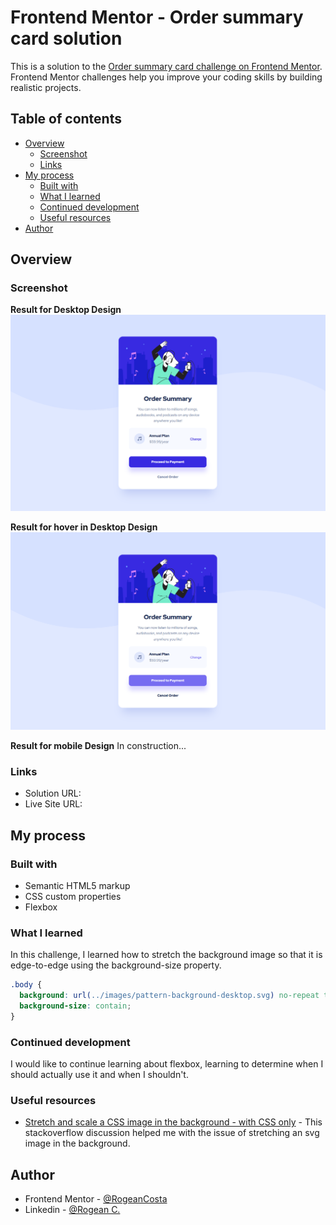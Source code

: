 # Frontend Mentor - Order summary card solution

This is a solution to the [Order summary card challenge on Frontend Mentor](https://www.frontendmentor.io/challenges/order-summary-component-QlPmajDUj). Frontend Mentor challenges help you improve your coding skills by building realistic projects.

## Table of contents

- [Overview](#overview)
  - [Screenshot](#screenshot)
  - [Links](#links)
- [My process](#my-process)
  - [Built with](#built-with)
  - [What I learned](#what-i-learned)
  - [Continued development](#continued-development)
  - [Useful resources](#useful-resources)
- [Author](#author)

## Overview

### Screenshot

**Result for Desktop Design**
![](./design/order-summary-component-desktop-solution.PNG)

**Result for hover in Desktop Design**
![](./design/order-summary-component-desktop-hover-solution.PNG)

**Result for mobile Design**
In construction...

<!-- ![](./design/profile-card-mobile-solution.PNG) -->

### Links

- Solution URL: <!--https://github.com/RogeanCosta/frontendmentor-challenges/tree/main/profile-card-component -->
- Live Site URL: <!--https://rogeancosta.github.io/frontendmentor-challenges/profile-card-component/-->

## My process

### Built with

- Semantic HTML5 markup
- CSS custom properties
- Flexbox

### What I learned

In this challenge, I learned how to stretch the background image so that it is edge-to-edge using the background-size property.

```css
.body {
  background: url(../images/pattern-background-desktop.svg) no-repeat top, #e0e8ff;
  background-size: contain;
}
```

### Continued development

I would like to continue learning about flexbox, learning to determine when I should actually use it and when I shouldn't.

### Useful resources

- [Stretch and scale a CSS image in the background - with CSS only](https://stackoverflow.com/questions/1150163/stretch-and-scale-a-css-image-in-the-background-with-css-only) - This stackoverflow discussion helped me with the issue of stretching an svg image in the background.

## Author

- Frontend Mentor - [@RogeanCosta](https://www.frontendmentor.io/profile/RogeanCosta)
- Linkedin - [@Rogean C.](https://www.linkedin.com/in/rogean-c-884a01b8)
